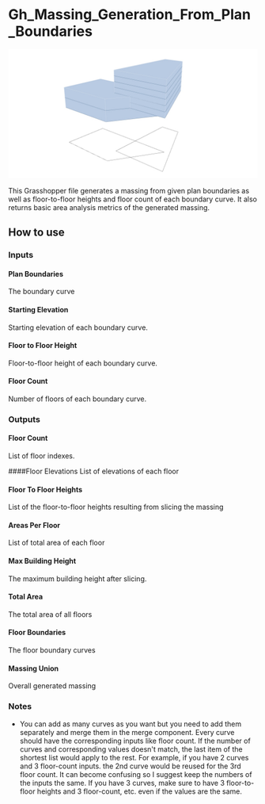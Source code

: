 # Gh_Massing_Generation_From_Plan_Boundaries

![](https://github.com/alitghomi/Gh_Massing_Generation_From_Plan_Boundaries/blob/main/Assets/sample.jpg)

This Grasshopper file generates a massing from given plan boundaries as well as floor-to-floor heights and floor count of each boundary curve. It also returns basic area analysis metrics of the generated massing.

## How to use

### Inputs
#### Plan Boundaries
The boundary curve

#### Starting Elevation
Starting elevation of each boundary curve.

#### Floor to Floor Height
Floor-to-floor height of each boundary curve. 

#### Floor Count
Number of floors of each boundary curve.

### Outputs

#### Floor Count
List of floor indexes.

####Floor Elevations
List of elevations of each floor

#### Floor To Floor Heights
List of the floor-to-floor heights resulting from slicing the massing

#### Areas Per Floor
List of total area of each floor

#### Max Building Height
The maximum building height after slicing.

#### Total Area
The total area of all floors

#### Floor Boundaries
The floor boundary curves 

#### Massing Union
Overall generated massing


### Notes
- You can add as many curves as you want but you need to add them separately and merge them in the merge component. Every curve should have the corresponding inputs like floor count. If the number of curves and corresponding values doesn't match, the last item of the shortest list would apply to the rest. For example, if you have 2 curves and 3 floor-count inputs. the 2nd curve would be reused for the 3rd floor count. It can become confusing so I suggest keep the numbers of the inputs the same. If you have 3 curves, make sure to have 3 floor-to-floor heights and 3 floor-count, etc. even if the values are the same.



